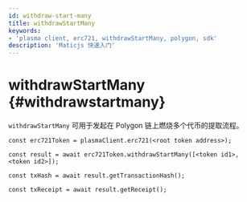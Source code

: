```yaml
---
id: withdraw-start-many
title: withdrawStartMany
keywords:
- 'plasma client, erc721, withdrawStartMany, polygon, sdk'
description: 'Maticjs 快速入门'
---
```


# withdrawStartMany {#withdrawstartmany}

`withdrawStartMany` 可用于发起在 Polygon 链上燃烧多个代币的提取流程。

```
const erc721Token = plasmaClient.erc721(<root token address>);

const result = await erc721Token.withdrawStartMany([<token id1>, <token id2>]);

const txHash = await result.getTransactionHash();

const txReceipt = await result.getReceipt();

```
